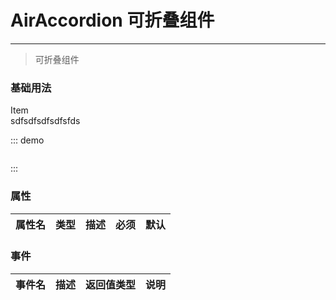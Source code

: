 # AirAccordion 可折叠组件
----

> 可折叠组件


### 基础用法

<div class="demo-block">
  <air-accordion focusable>
    <air-accordion-content v-for="(item,i) in 5" :key="i">
      <div slot="header">Item</div>
      <div>sdfsdfsdfsdfsfds</div>
    </air-accordion-content>
  </air-accordion>
</div>

<script>
  export default{
    data () {
      return {}
    },
    methods: {
    }
  }
</script>

::: demo
```html
```
:::

### 属性
|属性名|类型|描述|必须|默认|
|----|----|-------------|----|--------|


### 事件
|事件名|描述|返回值类型|说明|
|----|----|-------------|---|


